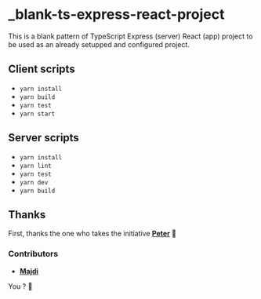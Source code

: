 # \_blank-ts-express-react-project

This is a blank pattern of TypeScript Express (server) React (app) project to be used as an already setupped and configured project.

## Client scripts

- `yarn install`
- `yarn build`
- `yarn test`
- `yarn start`

## Server scripts

- `yarn install`
- `yarn lint`
- `yarn test`
- `yarn dev`
- `yarn build`

## Thanks

First, thanks the one who takes the initiative [**Peter**](https://github.com/Seedockh/) 🖖

### Contributors

- [**Majdi**](https://github.com/majdi/)

You ? 💪
